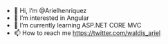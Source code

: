 - 👋 Hi, I’m @Arielhenriquez
- 👀 I’m interested in Angular
- 🌱 I’m currently learning ASP.NET CORE MVC
- 📫 How to reach me https://twitter.com/waldis_ariel

<!---
Arielhenriquez/Arielhenriquez is a ✨ special ✨ repository because its `README.md` (this file) appears on your GitHub profile.
You can click the Preview link to take a look at your changes.
--->
